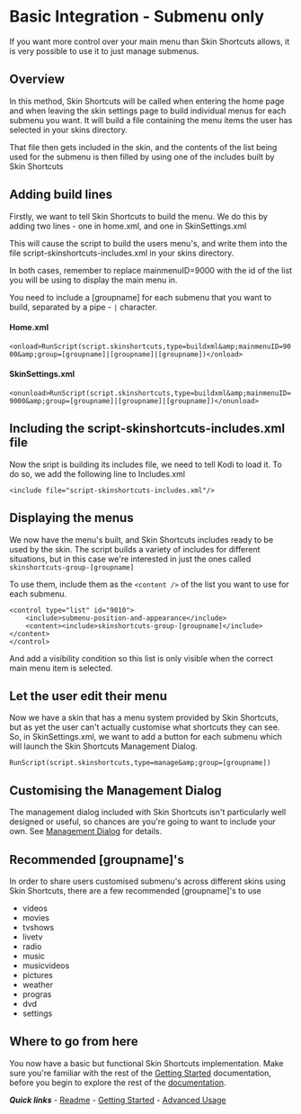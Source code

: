 # Basic Integration - Submenu only

If you want more control over your main menu than Skin Shortcuts allows, it is very possible to use it to just manage submenus.

## Overview

In this method, Skin Shortcuts will be called when entering the home page and when leaving the skin settings page to build individual menus for each submenu you want. It will build a file containing the menu items the user has selected in your skins directory.

That file then gets included in the skin, and the contents of the list being used for the submenu is then filled by using one of the includes built by Skin Shortcuts

## Adding build lines

Firstly, we want to tell Skin Shortcuts to build the menu. We do this by adding two lines - one in home.xml, and one in SkinSettings.xml

This will cause the script to build the users menu's, and write them into the file script-skinshortcuts-includes.xml in your skins directory.

In both cases, remember to replace mainmenuID=9000 with the id of the list you will be using to display the main menu in.

You need to include a [groupname] for each submenu that you want to build, separated by a pipe - `|` character.

#### Home.xml

`<onload>RunScript(script.skinshortcuts,type=buildxml&amp;mainmenuID=9000&amp;group=[groupname]|[groupname]|[groupname])</onload>`

#### SkinSettings.xml

`<onunload>RunScript(script.skinshortcuts,type=buildxml&amp;mainmenuID=9000&amp;group=[groupname]|[groupname]|[groupname])</onunload>`

## Including the script-skinshortcuts-includes.xml file

Now the sript is building its includes file, we need to tell Kodi to load it. To do so, we add the following line to Includes.xml

`<include file="script-skinshortcuts-includes.xml"/>`

## Displaying the menus

We now have the menu's built, and Skin Shortcuts includes ready to be used by the skin. The script builds a variety of includes for different situations, but in this case we're interested in just the ones called `skinshortcuts-group-[groupname]`

To use them, include them as the `<content />` of the list you want to use for each submenu.

```
<control type="list" id="9010">
	<include>submenu-position-and-appearance</include>
	<content><include>skinshortcuts-group-[groupname]</include></content>
</control>
```

And add a visibility condition so this list is only visible when the correct main menu item is selected.

## Let the user edit their menu

Now we have a skin that has a menu system provided by Skin Shortcuts, but as yet the user can't actually customise what shortcuts they can see. So, in SkinSettings.xml, we want to add a button for each submenu which will launch the Skin Shortcuts Management Dialog.

`RunScript(script.skinshortcuts,type=manage&amp;group=[groupname])`

## Customising the Management Dialog

The management dialog included with Skin Shortcuts isn't particularly well designed or useful, so chances are you're going to want to include your own. See [Management Dialog](./Management%20Dialog.md) for details.

## Recommended [groupname]'s

In order to share users customised submenu's across different skins using Skin Shortcuts, there are a few recommended [groupname]'s to use

- videos
- movies
- tvshows
- livetv
- radio
- music
- musicvideos
- pictures
- weather
- progras
- dvd
- settings

## Where to go from here

You now have a basic but functional Skin Shortcuts implementation. Make sure you're familiar with the rest of the [Getting Started](./Getting%20Started.md) documentation, before you begin to explore the rest of the [documentation](../../../README.md).

***Quick links*** - [Readme](../../../README.md) - [Getting Started](../started/Getting%20Started.md) - [Advanced Usage](../advanced/Advanced%20Usage.md)